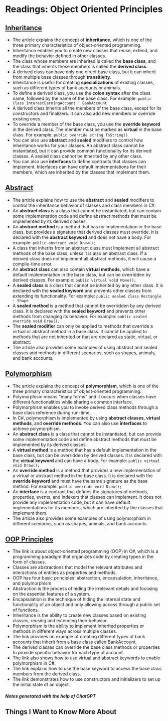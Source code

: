 # Readings: Object Oriented Principles

## [Inheritance](https://learn.microsoft.com/en-us/dotnet/csharp/fundamentals/object-oriented/inheritance)

- The article explains the concept of **inheritance**, which is one of the three primary characteristics of object-oriented programming.
- Inheritance enables you to create new classes that reuse, extend, and modify the behavior defined in other classes.
- The class whose members are inherited is called the **base class**, and the class that inherits those members is called the **derived class**.
- A derived class can have only one direct base class, but it can inherit from multiple base classes through **transitivity**.
- Inheritance is useful for creating **specializations** of existing classes, such as different types of bank accounts or animals.
- To define a derived class, you use the **colon syntax** after the class name, followed by the name of the base class. For example: `public class InterestEarningAccount : BankAccount`
- A derived class inherits all the members of the base class, except for its constructors and finalizers. It can also add new members or override existing ones.
- To override a member of the base class, you use the **override keyword** in the derived class. The member must be marked as **virtual** in the base class. For example: `public override string ToString()`
- You can also use **abstract** and **sealed** modifiers to control how inheritance works for your classes. An abstract class cannot be instantiated, but it can provide common functionality for its derived classes. A sealed class cannot be inherited by any other class.
- You can also use **interfaces** to define contracts that classes can implement. Interfaces can have default implementations for their members, which are inherited by the classes that implement them.

## [Abstract](https://learn.microsoft.com/en-us/dotnet/csharp/programming-guide/classes-and-structs/abstract-and-sealed-classes-and-class-members)

- The article explains how to use the **abstract** and **sealed** modifiers to control the inheritance behavior of classes and class members in C#.
- An **abstract class** is a class that cannot be instantiated, but can contain some implementation code and define abstract methods that must be implemented by its derived classes.
- An **abstract method** is a method that has no implementation in the base class, but provides a signature that derived classes must override. It is declared with the **abstract keyword** and does not have a body. For example: `public abstract void Draw();`
- A class that inherits from an abstract class must implement all abstract methods of the base class, unless it is also an abstract class. If a derived class does not implement all abstract methods, it will cause a compile-time error.
- An **abstract class** can also contain **virtual methods**, which have a default implementation in the base class, but can be overridden by derived classes. For example: `public virtual void Move();`
- A **sealed class** is a class that cannot be inherited by any other class. It is declared with the **sealed keyword** and prevents other classes from extending its functionality. For example: `public sealed class Rectangle : Shape`
- A **sealed method** is a method that cannot be overridden by any derived class. It is declared with the **sealed keyword** and prevents other methods from changing its behavior. For example: `public sealed override void Draw();`
- The **sealed modifier** can only be applied to methods that override a virtual or abstract method in a base class. It cannot be applied to methods that are not inherited or that are declared as static, virtual, or abstract.
- The article also provides some examples of using abstract and sealed classes and methods in different scenarios, such as shapes, animals, and bank accounts.

## [Polymorphism](https://learn.microsoft.com/en-us/dotnet/csharp/fundamentals/object-oriented/polymorphism)

- The article explains the concept of **polymorphism**, which is one of the three primary characteristics of object-oriented programming.
- Polymorphism means "many forms" and it occurs when classes have different functionalities while sharing a common interface.
- Polymorphism enables you to invoke derived class methods through a base class reference during run-time.
- In C#, polymorphism is implemented by using **abstract classes**, **virtual methods**, and **override methods**. You can also use **interfaces** to achieve polymorphism.
- An **abstract class** is a class that cannot be instantiated, but can provide some implementation code and define abstract methods that must be implemented by its derived classes.
- A **virtual method** is a method that has a default implementation in the base class, but can be overridden by derived classes. It is declared with the **virtual keyword** and can have a body. For example: `public virtual void Draw();`
- An **override method** is a method that provides a new implementation of a virtual or abstract method in the base class. It is declared with the **override keyword** and must have the same signature as the base method. For example: `public override void Draw();`
- An **interface** is a contract that defines the signatures of methods, properties, events, and indexers that classes can implement. It does not provide any implementation code, but it can have default implementations for its members, which are inherited by the classes that implement them.
- The article also provides some examples of using polymorphism in different scenarios, such as shapes, animals, and bank accounts.

## [OOP Principles](https://learn.microsoft.com/en-us/dotnet/csharp/fundamentals/tutorials/oop)

- The link is about object-oriented programming (OOP) in C#, which is a programming paradigm that organizes code by creating types in the form of classes.
- Classes are abstractions that model the relevant attributes and interactions of entities as properties and methods.
- OOP has four basic principles: abstraction, encapsulation, inheritance, and polymorphism.
- Abstraction is the process of hiding the irrelevant details and focusing on the essential features of a system.
- Encapsulation is the technique of hiding the internal state and functionality of an object and only allowing access through a public set of functions.
- Inheritance is the ability to create new classes based on existing classes, reusing and extending their behavior.
- Polymorphism is the ability to implement inherited properties or methods in different ways across multiple classes.
- The link provides an example of creating different types of bank accounts that inherit from a base class called BankAccount.
- The derived classes can override the base class methods or properties to provide specific behavior for each type of account.
- The link also shows how to use virtual and abstract keywords to enable polymorphism in C#.
- The link explains how to use the base keyword to access the base class members from the derived class.
- The link demonstrates how to use constructors and initializers to set up the initial state of an object.

##### Notes generated with the help of ChatGPT

## Things I Want to Know More About
